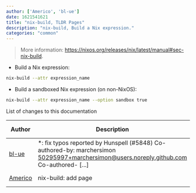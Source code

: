 ```yaml
---
author: ['Americo', 'bl-ue']
date: 1621541621
title: "nix-build, TLDR Pages"
description: "nix-build, Build a Nix expression."
categories: "common"
---
```

> More information: <https://nixos.org/releases/nix/latest/manual#sec-nix-build>.

- Build a Nix expression:

```bash
nix-build --attr expression_name
```

- Build a sandboxed Nix expression (on non-NixOS):

```bash
nix-build --attr expression_name --option sandbox true
```
List of changes to this documentation


Author | Description | ISO 8601 Date | GitHub link
------|-----|-----|-----
[bl-ue](mailto:54780737+bl-ue@users.noreply.github.com) | *: fix typos reported by Hunspell (#5848) Co-authored-by: marchersimon <50295997+marchersimon@users.noreply.github.com> Co-authored- [...] | 2021-05-20T22:13:41 | [8ebd171d6f00](https://github.com/tldr-pages/tldr/commit/8ebd171d6f001698709fefc02b1fd5cc9f3a99c4)
[Americo](mailto:ame.zuz@gmail.com) | nix-build: add page | 2019-11-05T22:37:16 | [9a09ce625626](https://github.com/tldr-pages/tldr/commit/9a09ce625626372721ee3669f96407d7912ef1d4)

